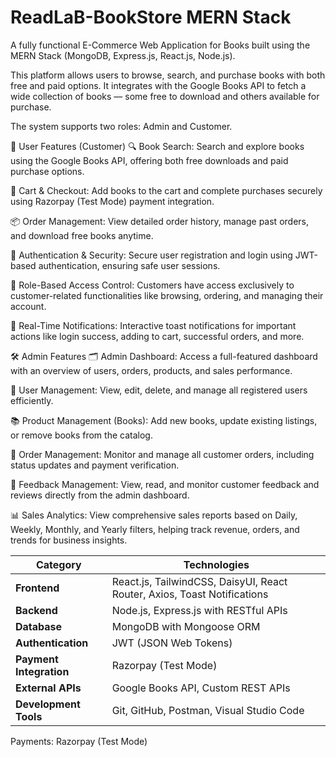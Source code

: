# ReadLaB-BookStore MERN Stack
A fully functional E-Commerce Web Application for Books built using the MERN Stack (MongoDB, Express.js, React.js, Node.js).

This platform allows users to browse, search, and purchase books with both free and paid options. It integrates with the Google Books API to fetch a wide collection of books — some free to download and others available for purchase.

The system supports two roles: Admin and Customer.

🔑 User Features (Customer)
🔍 Book Search:
Search and explore books using the Google Books API, offering both free downloads and paid purchase options.

🛒 Cart & Checkout:
Add books to the cart and complete purchases securely using Razorpay (Test Mode) payment integration.

📦 Order Management:
View detailed order history, manage past orders, and download free books anytime.

🔐 Authentication & Security:
Secure user registration and login using JWT-based authentication, ensuring safe user sessions.

🎯 Role-Based Access Control:
Customers have access exclusively to customer-related functionalities like browsing, ordering, and managing their account.

🔔 Real-Time Notifications:
Interactive toast notifications for important actions like login success, adding to cart, successful orders, and more.

🛠️ Admin Features
🗂️ Admin Dashboard:
Access a full-featured dashboard with an overview of users, orders, products, and sales performance.

👥 User Management:
View, edit, delete, and manage all registered users efficiently.

📚 Product Management (Books):
Add new books, update existing listings, or remove books from the catalog.

📜 Order Management:
Monitor and manage all customer orders, including status updates and payment verification.

💬 Feedback Management:
View, read, and monitor customer feedback and reviews directly from the admin dashboard.

📊 Sales Analytics:
View comprehensive sales reports based on Daily, Weekly, Monthly, and Yearly filters, helping track revenue, orders, and trends for business insights.

| Category                | Technologies                                                             |
| ----------------------- | ------------------------------------------------------------------------ |
| **Frontend**            | React.js, TailwindCSS, DaisyUI, React Router, Axios, Toast Notifications |
| **Backend**             | Node.js, Express.js with RESTful APIs                                    |
| **Database**            | MongoDB with Mongoose ORM                                                |
| **Authentication**      | JWT (JSON Web Tokens)                                                    |
| **Payment Integration** | Razorpay (Test Mode)                                                     |
| **External APIs**       | Google Books API, Custom REST APIs                                       |
| **Development Tools**   | Git, GitHub, Postman, Visual Studio Code                                 |

Payments: Razorpay (Test Mode)

